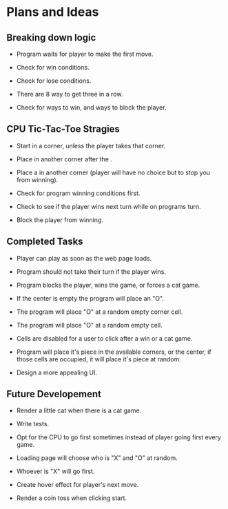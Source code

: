 # Plans and Ideas

## Breaking down logic

+ Program waits for player to make the first move.

+ Check for win conditions.

+ Check for lose conditions.

+ There are 8 way to get three in a row.

+ Check for ways to win, and ways to block the player. 

## CPU Tic-Tac-Toe Stragies

+ Start in a corner, unless the player takes that corner.

+ Place in another corner after the .

+ Place a in another corner (player will have no choice but to stop you from winning).

+ Check for program winning conditions first.

+ Check to see if the player wins next turn while on programs turn.

+ Block the player from winning.

## Completed Tasks

+ Player can play as soon as the web page loads.

+ Program should not take their turn if the player wins.

+ Program blocks the player, wins the game, or forces a cat game.

+ If the center is empty the program will place an "O".

+ The program will place "O" at a random empty corner cell.

+ The program will place "O" at a random empty cell.

+ Cells are disabled for a user to click after a win or a cat game.

+ Program will place it's piece in the available corners, or the center, if those cells are occupied, it will place it's piece at random.

+ Design a more appealing UI.

## Future Developement

+ Render a little cat when there is a cat game.

+ Write tests.

+ Opt for the CPU to go first sometimes instead of player going first every game.

+ Loading page will choose who is "X" and "O" at random.

+ Whoever is "X" will go first.

+ Create hover effect for player's next move.

+ Render a coin toss when clicking start.
